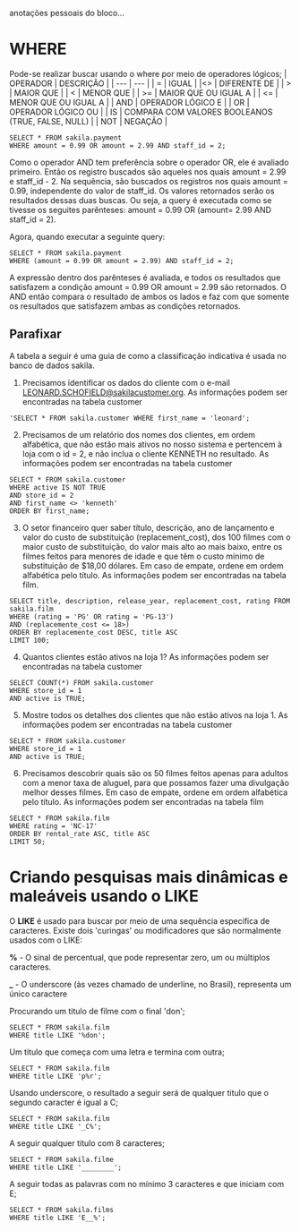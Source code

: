 anotações pessoais do bloco...

# WHERE

Pode-se realizar buscar usando o where por meio de operadores lógicos;
| OPERADOR | DESCRIÇÃO |
| --- | --- |
| = | IGUAL |
|<> | DIFERENTE DE |
| > | MAIOR QUE |
| < | MENOR QUE |
| >= | MAIOR QUE OU IGUAL A |
| <= | MENOR QUE OU IGUAL A |
| AND |  OPERADOR LÓGICO E |
| OR | OPERADOR LÓGICO OU |
| IS | COMPARA COM VALORES BOOLEANOS (TRUE, FALSE, NULL) |
| NOT | NEGAÇÃO |

```
SELECT * FROM sakila.payment
WHERE amount = 0.99 OR amount = 2.99 AND staff_id = 2;
```

Como o operador AND tem preferência sobre o operador OR, ele é avaliado primeiro. Então os registro buscados são aqueles nos quais amount = 2.99 e staff_id - 2. Na sequência, são buscados os registros nos quais amount = 0.99, independente do valor de staff_id. Os valores retornados serão os resultados dessas duas buscas. Ou seja, a query é executada como se tivesse os seguites parênteses: amount = 0.99 OR (amount= 2.99 AND staff_id = 2).

Agora, quando executar a seguinte query:
```
SELECT * FROM sakila.payment
WHERE (amount = 0.99 OR amount = 2.99) AND staff_id = 2;
```

A expressão dentro dos parênteses é avaliada, e todos os resultados que satisfazem a condição amount = 0.99 OR amount = 2.99 são retornados. O AND então compara o resultado de ambos os lados e faz com que somente os resultados que satisfazem ambas as condições retornados.

## Parafixar

A tabela a seguir é uma guia de como a classificação indicativa é usada no banco de dados sakila.

1. Precisamos identificar os dados do cliente com o e-mail LEONARD.SCHOFIELD@sakilacustomer.org. As informações podem ser encontradas na tabela customer

`'SELECT * FROM sakila.customer WHERE first_name = 'leonard';`

2. Precisamos de um relatório dos nomes dos clientes, em ordem alfabética, que não estão mais ativos no nosso sistema e pertencem à loja com o id = 2, e não inclua o cliente KENNETH no resultado. As informações podem ser encontradas na tabela customer

```
SELECT * FROM sakila.customer
WHERE active IS NOT TRUE
AND store_id = 2
AND first_name <> 'kenneth'
ORDER BY first_name;
```

3. O setor financeiro quer saber título, descrição, ano de lançamento e valor do custo de substituição (replacement_cost), dos 100 filmes com o maior custo de substituição, do valor mais alto ao mais baixo, entre os filmes feitos para menores de idade e que têm o custo mínimo de substituição de $18,00 dólares. Em caso de empate, ordene em ordem alfabética pelo título. As informações podem ser encontradas na tabela film.
```
SELECT title, description, release_year, replacement_cost, rating FROM sakila.film
WHERE (rating = 'PG' OR rating = 'PG-13')
AND (replacemente_cost <= 18>)
ORDER BY replacemente_cost DESC, title ASC
LIMIT 100;
```

4. Quantos clientes estão ativos na loja 1? As informações podem ser encontradas na tabela customer
```
SELECT COUNT(*) FROM sakila.customer
WHERE store_id = 1
AND active is TRUE;
```

5. Mostre todos os detalhes dos clientes que não estão ativos na loja 1. As informações podem ser encontradas na tabela customer

```
SELECT * FROM sakila.customer
WHERE store_id = 1
AND active is TRUE;
```

6. Precisamos descobrir quais são os 50 filmes feitos apenas para adultos com a menor taxa de aluguel, para que possamos fazer uma divulgação melhor desses filmes. Em caso de empate, ordene em ordem alfabética pelo título. As informações podem ser encontradas na tabela film
```
SELECT * FROM sakila.film
WHERE rating = 'NC-17'
ORDER BY rental_rate ASC, title ASC
LIMIT 50;
```

# Criando pesquisas mais dinâmicas e maleáveis usando o LIKE

O **LIKE** é usado para buscar por meio de uma sequência específica de caracteres.
Existe dois 'curingas' ou modificadores que são normalmente usados com o LIKE:

**%** - O sinal de percentual, que pode representar zero, um ou múltiplos caracteres.

**_** - O underscore (às vezes chamado de underline, no Brasil), representa um único caractere

Procurando um titulo de filme com o final 'don';
```
SELECT * FROM sakila.film
WHERE title LIKE '%don';
```

Um titulo que começa com uma letra e termina com outra;
```
SELECT * FROM sakila.film
WHERE title LIKE 'p%r';
```

Usando underscore, o resultado a seguir será de qualquer titulo que o segundo caracter é igual a C;
```
SELECT * FROM sakila.film
WHERE title LIKE '_C%';
```

A seguir qualquer titulo com 8 caracteres;
```
SELECT * FROM sakila.filme
WHERE title LIKE '________';
```

A seguir todas as palavras com no mínimo 3 caracteres e que iniciam com E;
```
SELECT * FROM sakila.films
WHERE title LIKE 'E__%';
```

